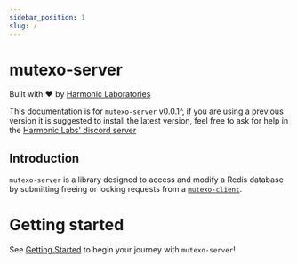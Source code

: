 ```yaml
---
sidebar_position: 1
slug: /
---
```


# mutexo-server

Built with ❤️ by [Harmonic Laboratories](https://www.harmoniclabs.tech/)

This documentation is for `mutexo-server` v0.0.1^, if you are using a previous version it is suggested to install the latest version, feel free to ask for help in the [Harmonic Labs' discord server](https://discord.gg/CGKNcG7ade)

## Introduction

`mutexo-server` is a library designed to access and modify a Redis database by submitting freeing or locking requests from a [`mutexo-client`](https://github.com/HarmonicLabs/mutexo-client).

# Getting started

See [Getting Started](./Getting%20Started) to begin your journey with `mutexo-server`!